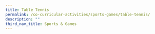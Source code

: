 ```yaml
---
title: Table Tennis
permalink: /co-curricular-activities/sports-games/table-tennis/
description: ""
third_nav_title: Sports & Games
---
```

